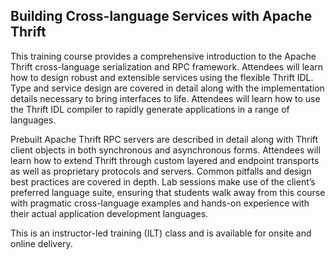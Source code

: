 ## Building Cross-language Services with Apache Thrift

This training course provides a comprehensive introduction to the Apache Thrift cross-language serialization and RPC framework. Attendees will learn how to design robust and extensible services using the flexible Thrift IDL. Type and service design are covered in detail along with the implementation details necessary to bring interfaces to life. Attendees will learn how to use the Thrift IDL compiler to rapidly generate applications in a range of languages.

Prebuilt Apache Thrift RPC servers are described in detail along with Thrift client objects in both synchronous and asynchronous forms. Attendees will learn how to extend Thrift through custom layered and endpoint transports as well as proprietary protocols and servers. Common pitfalls and design best practices are covered in depth. Lab sessions make use of the client’s preferred language suite, ensuring that students walk away from this course with pragmatic cross-language examples and hands-on experience with their actual application development languages.

This is an instructor-led training (ILT) class and is available for onsite and online delivery.
